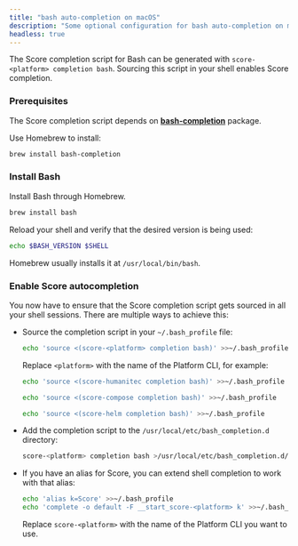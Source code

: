 ```yaml
---
title: "bash auto-completion on macOS"
description: "Some optional configuration for bash auto-completion on macOS."
headless: true
---
```


<!-- https://cobra.dev/#generating-bash-completions -->

The Score completion script for Bash can be generated with `score-<platform> completion bash`. Sourcing this script in your shell enables Score completion.

### Prerequisites

The Score completion script depends on [**bash-completion**](https://github.com/scop/bash-completion) package.

Use Homebrew to install:

```bash
brew install bash-completion
```

### Install Bash

Install Bash through Homebrew.

```bash
brew install bash
```

Reload your shell and verify that the desired version is being used:

```bash
echo $BASH_VERSION $SHELL
```

Homebrew usually installs it at `/usr/local/bin/bash`.

### Enable Score autocompletion

You now have to ensure that the Score completion script gets sourced in all your shell sessions. There are multiple ways to achieve this:

- Source the completion script in your `~/.bash_profile` file:

  ```bash
  echo 'source <(score-<platform> completion bash)' >>~/.bash_profile
  ```

  Replace `<platform>` with the name of the Platform CLI, for example:

  ```bash
  echo 'source <(score-humanitec completion bash)' >>~/.bash_profile
  ```

  ```bash
  echo 'source <(score-compose completion bash)' >>~/.bash_profile
  ```

  ```bash
  echo 'source <(score-helm completion bash)' >>~/.bash_profile
  ```

- Add the completion script to the `/usr/local/etc/bash_completion.d` directory:

  ```bash
  score-<platform> completion bash >/usr/local/etc/bash_completion.d/score
  ```

- If you have an alias for Score, you can extend shell completion to work with that alias:

  ```bash
  echo 'alias k=Score' >>~/.bash_profile
  echo 'complete -o default -F __start_score-<platform> k' >>~/.bash_profile
  ```

  Replace `score-<platform>` with the name of the Platform CLI you want to use.
